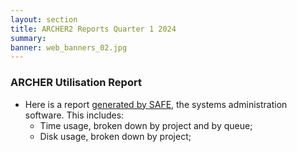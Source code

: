 ```yaml
---
layout: section
title: ARCHER2 Reports Quarter 1 2024
summary: 
banner: web_banners_02.jpg
---
```


### ARCHER Utilisation Report


* Here is a report [generated by SAFE](Q1_2024_safe.pdf), the systems administration
software.  This includes:
    * Time usage, broken down by project and by queue;
    * Disk usage, broken down by project;


<!--

### ARCHER SP Service


* [SP Service Report: Q1 2023](SP_Report_1Q23.pdf)


### ARCHER CSE Service

* [CSE Performance Report: Q1 2023](CSE_Report_1Q23.pdf)


-->

